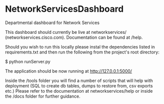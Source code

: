 NetworkServicesDashboard
========================

Departmental dashboard for Network Services

This dashboard should currently be live at networkservices/ (networkservices.cisco.com). Documentation can be found at /help.

Should you wish to run this locally please instal the dependencies listed in requirements.txt and then run the following from the project's root directory:

$ python runServer.py

The application should be now running at http://127.0.0.1:5000/

Inside the /tools folder you will find a number of scripts that will help with deployment (SQL to create db tables, dumps to restore from, csv exports etc.) Please refer to the documentation at networkservices/help or inside the /docs folder for further guidance. 